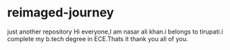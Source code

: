 # reimaged-journey
just another repository
Hi everyone,I am nasar ali khan.i belongs to tirupati.i complete my b.tech degree in ECE.Thats it thank you all of you.
